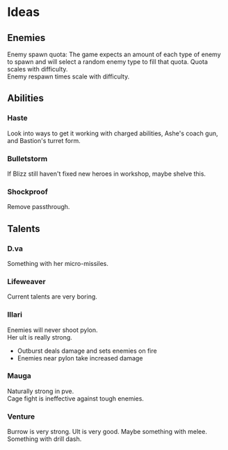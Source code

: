 # Ideas
## Enemies
Enemy spawn quota: The game expects an amount of each type of enemy to spawn and will select a random enemy type to fill that quota. Quota scales with difficulty.  
Enemy respawn times scale with difficulty.
## Abilities
### Haste
Look into ways to get it working with charged abilities, Ashe's coach gun, and Bastion's turret form.
### Bulletstorm
If Blizz still haven't fixed new heroes in workshop, maybe shelve this.
### Shockproof
Remove passthrough.
## Talents
### D.va
Something with her micro-missiles.
### Lifeweaver
Current talents are very boring.
### Illari
Enemies will never shoot pylon.  
Her ult is really strong.  
- Outburst deals damage and sets enemies on fire
- Enemies near pylon take increased damage
### Mauga
Naturally strong in pve.  
Cage fight is ineffective against tough enemies.
### Venture
Burrow is very strong.
Ult is very good.
Maybe something with melee.
Something with drill dash.
